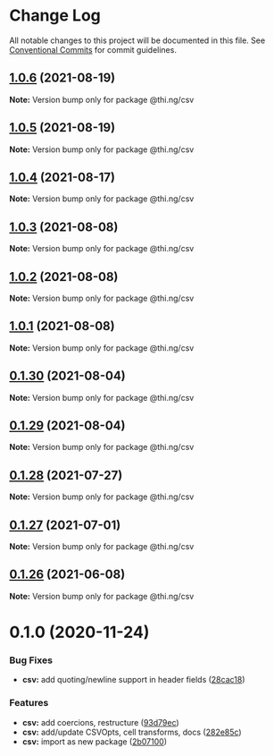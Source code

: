 # Change Log

All notable changes to this project will be documented in this file.
See [Conventional Commits](https://conventionalcommits.org) for commit guidelines.

## [1.0.6](https://github.com/thi-ng/umbrella/compare/@thi.ng/csv@1.0.5...@thi.ng/csv@1.0.6) (2021-08-19)

**Note:** Version bump only for package @thi.ng/csv





## [1.0.5](https://github.com/thi-ng/umbrella/compare/@thi.ng/csv@1.0.4...@thi.ng/csv@1.0.5) (2021-08-19)

**Note:** Version bump only for package @thi.ng/csv





## [1.0.4](https://github.com/thi-ng/umbrella/compare/@thi.ng/csv@1.0.3...@thi.ng/csv@1.0.4) (2021-08-17)

**Note:** Version bump only for package @thi.ng/csv





## [1.0.3](https://github.com/thi-ng/umbrella/compare/@thi.ng/csv@1.0.2...@thi.ng/csv@1.0.3) (2021-08-08)

**Note:** Version bump only for package @thi.ng/csv





## [1.0.2](https://github.com/thi-ng/umbrella/compare/@thi.ng/csv@1.0.1...@thi.ng/csv@1.0.2) (2021-08-08)

**Note:** Version bump only for package @thi.ng/csv





## [1.0.1](https://github.com/thi-ng/umbrella/compare/@thi.ng/csv@0.1.30...@thi.ng/csv@1.0.1) (2021-08-08)

**Note:** Version bump only for package @thi.ng/csv





## [0.1.30](https://github.com/thi-ng/umbrella/compare/@thi.ng/csv@0.1.29...@thi.ng/csv@0.1.30) (2021-08-04)

**Note:** Version bump only for package @thi.ng/csv





## [0.1.29](https://github.com/thi-ng/umbrella/compare/@thi.ng/csv@0.1.28...@thi.ng/csv@0.1.29) (2021-08-04)

**Note:** Version bump only for package @thi.ng/csv





## [0.1.28](https://github.com/thi-ng/umbrella/compare/@thi.ng/csv@0.1.27...@thi.ng/csv@0.1.28) (2021-07-27)

**Note:** Version bump only for package @thi.ng/csv





## [0.1.27](https://github.com/thi-ng/umbrella/compare/@thi.ng/csv@0.1.26...@thi.ng/csv@0.1.27) (2021-07-01)

**Note:** Version bump only for package @thi.ng/csv





## [0.1.26](https://github.com/thi-ng/umbrella/compare/@thi.ng/csv@0.1.25...@thi.ng/csv@0.1.26) (2021-06-08)

**Note:** Version bump only for package @thi.ng/csv





# 0.1.0 (2020-11-24)


### Bug Fixes

* **csv:** add quoting/newline support in header fields ([28cac18](https://github.com/thi-ng/umbrella/commit/28cac1884b074d125fee747c76d3abc423cfe7ea))


### Features

* **csv:** add coercions, restructure ([93d79ec](https://github.com/thi-ng/umbrella/commit/93d79ec0b9b81ab209046bd460b5f7993359e547))
* **csv:** add/update CSVOpts, cell transforms, docs ([282e85c](https://github.com/thi-ng/umbrella/commit/282e85cf9c1a9aae704d918218f8c143b51a88df))
* **csv:** import as new package ([2b07100](https://github.com/thi-ng/umbrella/commit/2b07100f27bb9fb1f934901aec7c9fc1fab67fbf))
